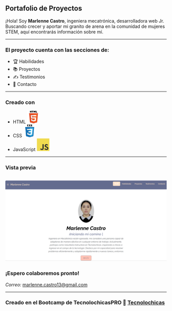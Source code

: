 ## Portafolio de Proyectos
¡Hola! Soy **Marlenne Castro**, ingeniera mecatrónica, desarrolladora web Jr. Buscando crecer y aportar mi granito de arena en la comunidad de mujeres STEM, aquí encontrarás información sobre mí.
___
### El proyecto cuenta con las secciones de:
- 🏆 Habilidades 
- 📚 Proyectos
- ✍ Testimonios 
- 📩 Contacto 
---
### Creado con
- HTML <a href="https://www.w3.org/html/" target="_blank"> <img src="https://raw.githubusercontent.com/devicons/devicon/master/icons/html5/html5-original-wordmark.svg" alt="html5" width="40" height="40"/> </a>
- CSS <a href="https://www.w3schools.com/css/" target="_blank"> <img src="https://raw.githubusercontent.com/devicons/devicon/master/icons/css3/css3-original-wordmark.svg" alt="css3" width="40" height="40"/> </a>
- JavaScript <a href="https://developer.mozilla.org/en-US/docs/Web/JavaScript" target="_blank"> <img src="https://raw.githubusercontent.com/devicons/devicon/master/icons/javascript/javascript-original.svg" alt="javascript" width="40" height="40"/> </a>
----
### Vista previa
![Proyecto](assets/Portafolio.PNG)
---
### **¡Espero colaboremos pronto!**
*Correo:* [marlenne.castro13@gmail.com](mailto:marlenne.castro13@gmail.com)
___
### Creado en el Bootcamp de TecnolochicasPRO 💜 [Tecnolochicas](https://tecnolochicas.mx/)